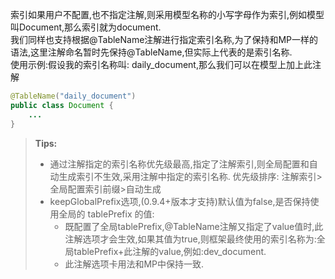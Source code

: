 索引如果用户不配置,也不指定注解,则采用模型名称的小写字母作为索引,例如模型叫Document,那么索引就为document.<br />我们同样也支持根据@TableName注解进行指定索引名称,为了保持和MP一样的语法,这里注解命名暂时先保持@TableName,但实际上代表的是索引名称.<br />使用示例:假设我的索引名称叫: daily_document,那么我们可以在模型上加上此注解
```java
@TableName("daily_document")
public class Document {
    ...
}
```
> **Tips:**
> - 通过注解指定的索引名称优先级最高,指定了注解索引,则全局配置和自动生成索引不生效,采用注解中指定的索引名称.  优先级排序: 注解索引>全局配置索引前缀>自动生成
> - keepGlobalPrefix选项,(0.9.4+版本才支持)默认值为false,是否保持使用全局的 tablePrefix 的值:
>    - 既配置了全局tablePrefix,@TableName注解又指定了value值时,此注解选项才会生效,如果其值为true,则框架最终使用的索引名称为:全局tablePrefix+此注解的value,例如:dev_document.
>    - 此注解选项卡用法和MP中保持一致.
> 

